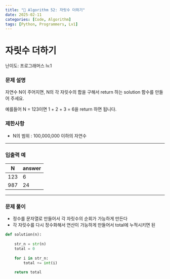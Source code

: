 ```yaml
---
title: "🧠 Algorithm 52: 자릿수 더하기"
date: 2025-02-11
categories: [Code, Algorithm]
tags: [Python, Programmers, Lv1]
---
```


# 자릿수 더하기

난이도: 프로그래머스 lv.1

### **문제 설명**

자연수 N이 주어지면, N의 각 자릿수의 합을 구해서 return 하는 solution 함수를 만들어 주세요.

예를들어 N = 123이면 1 + 2 + 3 = 6을 return 하면 됩니다.

### 제한사항

- N의 범위 : 100,000,000 이하의 자연수

---

### 입출력 예

| N | answer |
| --- | --- |
| 123 | 6 |
| 987 | 24 |

---

### 문제 풀이

- 정수를 문자열로 만들어서 각 자릿수의 순회가 가능하게 만든다
- 각 자릿수를 다시 정수화해서 연산이 가능하게 만들어서 total에 누적시키면 된

```python
def solution(n):
    
    str_n = str(n)
    total = 0
    
    for i in str_n:
        total += int(i)
        
    return total
```